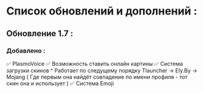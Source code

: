 # Список обновлений и дополнений :

## Обновление 1.7 :
### Добавлено :
✅ PlasmoVoice
✅ Возможность ставить онлайн картины
✅ Система загрузки скинов 
^ Работает по следущему порядку Tlauncher -> Ely.By -> Mojang ( Где первым она найдёт совпадение по имени профиля - тот скин она и использует )
✅ Система Emoji

